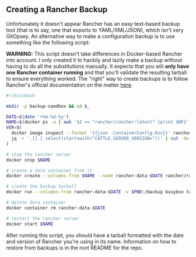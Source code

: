 ## Creating a Rancher Backup
Unfortunately it doesn't appear Rancher has an easy text-based backup tool (that is to say, one that exports to YAML/XML/JSON), which isn't very GitOpsey.
An alternative way to make a configuration backup is to use something like the following script:

**WARNING:** This script doesn't take differences in Docker-based Rancher into account.
I only created it to hackily and lazily make a backup without having to do all the substitutions manually.
It expects that you will **only have one Rancher container running** and that you'll validate the resulting tarball to ensure everything worked.
The "right" way to create backups is to follow Rancher's official documentation on the matter
[here](https://ranchermanager.docs.rancher.com/v2.6/how-to-guides/new-user-guides/backup-restore-and-disaster-recovery/back-up-docker-installed-rancher).

```bash
#!/bin/bash

mkdir -p backup-sandbox && cd $_

DATE=$(date '+%m-%d-%y')
NAME=$(docker ps -a | awk '$2 == "rancher/rancher:latest" {print $NF}' | grep -v rancher-data-.* | head -n1)
VER=$(
  docker image inspect --format '{{json .ContainerConfig.Env}}' rancher/rancher |
  jq -r '.[] | select(startswith("CATTLE_SERVER_VERSION="))' | cut -d= -f2
)

# stop the rancher server
docker stop $NAME

# create a data container from it
docker create --volumes-from $NAME --name rancher-data-$DATE rancher/rancher:latest

# create the backup tarball
docker run --volumes-from rancher-data-$DATE -v $PWD:/backup busybox tar pzcvf /backup/rancher-data-backup-$VER-$DATE.tar.gz /var/lib/rancher

# delete data container
docker container rm rancher-data-$DATE

# restart the rancher server
docker start $NAME
```

After running this script, you should have a tarball formatted with the date and version of Rancher you're using in its name.
Information on how to restore from backups is in the root README for the repo.
